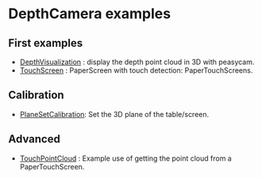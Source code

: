 # DepthCamera examples

## First examples
- [DepthVisualization](DepthVisualization) : display the depth point cloud in 3D with peasycam.
- [TouchScreen](TouchScreen) : PaperScreen with touch detection: PaperTouchScreens. 

## Calibration
- [PlaneSetCalibration](../calibration/PlaneSetCalibration): Set the 3D plane of the table/screen.

## Advanced 
- [TouchPointCloud](TouchPointCloud) : Example use of getting the point cloud from a PaperTouchScreen.
